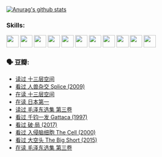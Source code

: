 
[![Anurag's github stats](https://github-readme-stats.vercel.app/api?username=w940853815)](https://github.com/anuraghazra/github-readme-stats)

### Skills:

<code><img height="32" src="https://cdn.jsdelivr.net/npm/simple-icons@v5/icons/python.svg"></code>
<code><img height="32" src="https://cdn.jsdelivr.net/npm/simple-icons@v5/icons/javascript.svg"></code>
<code><img height="32" src="https://cdn.jsdelivr.net/npm/simple-icons@v5/icons/django.svg"></code>
<code><img height="32" src="https://cdn.jsdelivr.net/npm/simple-icons@v5/icons/flask.svg"></code>
<code><img height="32" src="https://cdn.jsdelivr.net/npm/simple-icons@v5/icons/vuetify.svg"></code>
<code><img height="32" src="https://cdn.jsdelivr.net/npm/simple-icons@v5/icons/git.svg"></code>
<code><img height="32" src="https://cdn.jsdelivr.net/npm/simple-icons@v5/icons/docker.svg"></code>
<code><img height="32" src="https://cdn.jsdelivr.net/npm/simple-icons@v5/icons/postgresql.svg"></code>
<code><img height="32" src="https://cdn.jsdelivr.net/npm/simple-icons@v5/icons/elasticsearch.svg"></code>
<code><img height="32" src="https://cdn.jsdelivr.net/npm/simple-icons@v5/icons/macos.svg"></code>
<code><img height="32" src="https://cdn.jsdelivr.net/npm/simple-icons@v5/icons/linux.svg"></code>

### 🗣 豆瓣:

<!-- DOUBAN-ACTIVITIES:START -->
- [读过 十三层空间](https://www.douban.com/people/136069238/status/3700755247/?_i=40486227)
- [看过 人兽杂交 Splice‎ (2009)](https://www.douban.com/people/136069238/status/3700243036/?_i=40486227)
- [在读 十三层空间](https://www.douban.com/people/136069238/status/3695060207/?_i=40486227)
- [在读 日本第一](https://www.douban.com/people/136069238/status/3694074189/?_i=40486227)
- [读过 毛泽东选集 第三卷](https://www.douban.com/people/136069238/status/3693765677/?_i=40486227)
- [看过 千钧一发 Gattaca‎ (1997)](https://www.douban.com/people/136069238/status/3693596409/?_i=40486227)
- [看过 破·局‎ (2017)](https://www.douban.com/people/136069238/status/3692455583/?_i=40486227)
- [看过 入侵脑细胞 The Cell‎ (2000)](https://www.douban.com/people/136069238/status/3685689445/?_i=40486227)
- [看过 大空头 The Big Short‎ (2015)](https://www.douban.com/people/136069238/status/3684552601/?_i=40486227)
- [在读 毛泽东选集 第三卷](https://www.douban.com/people/136069238/status/3684195205/?_i=40486227)
<!-- DOUBAN-ACTIVITIES:END -->
<!--
**w940853815/w940853815** is a ✨ _special_ ✨ repository because its `README.md` (this file) appears on your GitHub profile.

Here are some ideas to get you started:

- 🔭 I’m currently working on ...
- 🌱 I’m currently learning ...
- 👯 I’m looking to collaborate on ...
- 🤔 I’m looking for help with ...
- 💬 Ask me about ...
- 📫 How to reach me: ...
- 😄 Pronouns: ...
- ⚡ Fun fact: ...
-->
